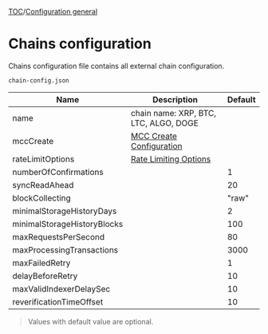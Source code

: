 [TOC](../README.md)/[Configuration general](./config-general.md)
# Chains configuration

Chains configuration file contains all external chain configuration.


`chain-config.json`


|Name |Description |Default|
|---|---|---|
|name|chain name: XRP, BTC, LTC, ALGO, DOGE||
|mccCreate|[MCC Create Configuration](./)||
|rateLimitOptions|[Rate Limiting Options](./)||
|numberOfConfirmations||1|
|syncReadAhead||20|
|blockCollecting||"raw"|
|minimalStorageHistoryDays||2|
|minimalStorageHistoryBlocks||100|
|maxRequestsPerSecond||80|
|maxProcessingTransactions||3000|
|maxFailedRetry||1|
|delayBeforeRetry||10|
|maxValidIndexerDelaySec||10|
|reverificationTimeOffset||10|

> Values with default value are optional.